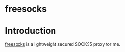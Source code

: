 # freesocks

# Introduction

[freesocks](https://github.com/RichieMay/freesocks) is a lightweight secured SOCKS5
proxy for me.
